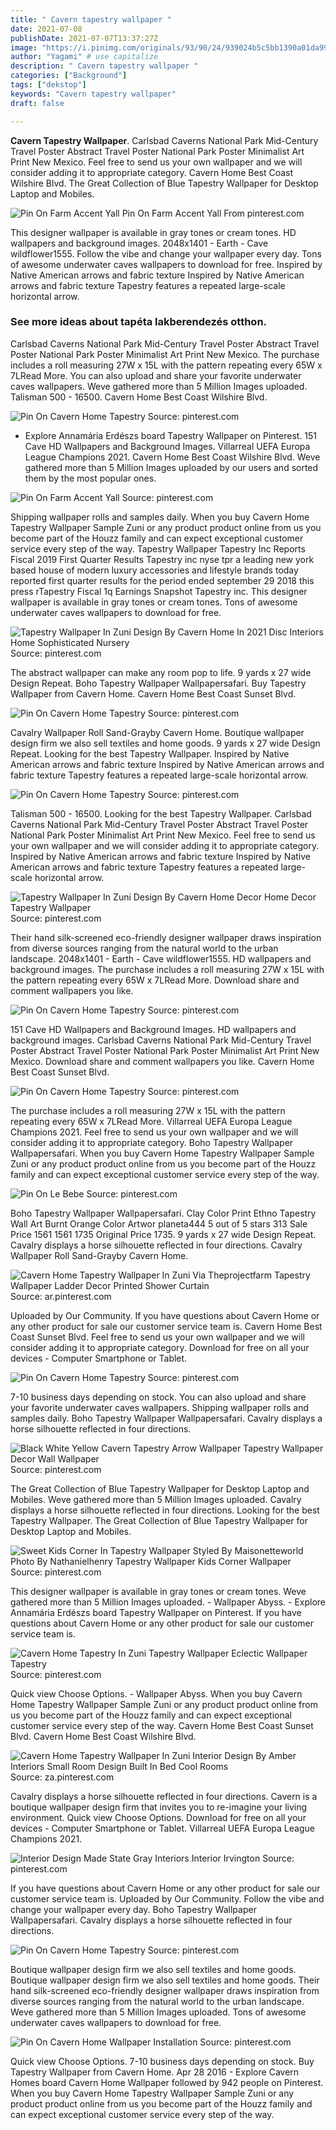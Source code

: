 ```yaml
---
title: " Cavern tapestry wallpaper "
date: 2021-07-08
publishDate: 2021-07-07T13:37:27Z
image: "https://i.pinimg.com/originals/93/90/24/939024b5c5bb1390a01da99b90dbf67c.png"
author: "Yagami" # use capitalize
description: " Cavern tapestry wallpaper "
categories: ["Background"]
tags: ["dekstop"]
keywords: "Cavern tapestry wallpaper"
draft: false

---
```



**Cavern Tapestry Wallpaper**. Carlsbad Caverns National Park Mid-Century Travel Poster Abstract Travel Poster National Park Poster Minimalist Art Print New Mexico. Feel free to send us your own wallpaper and we will consider adding it to appropriate category. Cavern Home Best Coast Wilshire Blvd. The Great Collection of Blue Tapestry Wallpaper for Desktop Laptop and Mobiles.

![Pin On Farm Accent Yall](https://i.pinimg.com/originals/5f/22/04/5f2204cc4b77c59ee5ef112de40893d0.jpg "Pin On Farm Accent Yall")
Pin On Farm Accent Yall From pinterest.com


This designer wallpaper is available in gray tones or cream tones. HD wallpapers and background images. 2048x1401 - Earth - Cave wildflower1555. Follow the vibe and change your wallpaper every day. Tons of awesome underwater caves wallpapers to download for free. Inspired by Native American arrows and fabric texture Inspired by Native American arrows and fabric texture Tapestry features a repeated large-scale horizontal arrow.

### See more ideas about tapéta lakberendezés otthon.

Carlsbad Caverns National Park Mid-Century Travel Poster Abstract Travel Poster National Park Poster Minimalist Art Print New Mexico. The purchase includes a roll measuring 27W x 15L with the pattern repeating every 65W x 7LRead More. You can also upload and share your favorite underwater caves wallpapers. Weve gathered more than 5 Million Images uploaded. Talisman 500 - 16500. Cavern Home Best Coast Wilshire Blvd.


![Pin On Cavern Home Tapestry](https://i.pinimg.com/originals/e9/70/26/e97026c0dd8752ace5ba11fe010ce3be.jpg "Pin On Cavern Home Tapestry")
Source: pinterest.com

- Explore Annamária Erdészs board Tapestry Wallpaper on Pinterest. 151 Cave HD Wallpapers and Background Images. Villarreal UEFA Europa League Champions 2021. Cavern Home Best Coast Wilshire Blvd. Weve gathered more than 5 Million Images uploaded by our users and sorted them by the most popular ones.

![Pin On Farm Accent Yall](https://i.pinimg.com/originals/5f/22/04/5f2204cc4b77c59ee5ef112de40893d0.jpg "Pin On Farm Accent Yall")
Source: pinterest.com

Shipping wallpaper rolls and samples daily. When you buy Cavern Home Tapestry Wallpaper Sample Zuni or any product product online from us you become part of the Houzz family and can expect exceptional customer service every step of the way. Tapestry Wallpaper Tapestry Inc Reports Fiscal 2019 First Quarter Results Tapestry inc nyse tpr a leading new york based house of modern luxury accessories and lifestyle brands today reported first quarter results for the period ended september 29 2018 this press rTapestry Fiscal 1q Earnings Snapshot Tapestry inc. This designer wallpaper is available in gray tones or cream tones. Tons of awesome underwater caves wallpapers to download for free.

![Tapestry Wallpaper In Zuni Design By Cavern Home In 2021 Disc Interiors Home Sophisticated Nursery](https://i.pinimg.com/originals/e3/5b/cd/e35bcd405b8668e65f0164783e8ba141.png "Tapestry Wallpaper In Zuni Design By Cavern Home In 2021 Disc Interiors Home Sophisticated Nursery")
Source: pinterest.com

The abstract wallpaper can make any room pop to life. 9 yards x 27 wide Design Repeat. Boho Tapestry Wallpaper Wallpapersafari. Buy Tapestry Wallpaper from Cavern Home. Cavern Home Best Coast Sunset Blvd.

![Pin On Cavern Home Tapestry](https://i.pinimg.com/originals/0b/07/dd/0b07dd5fbb80ba260d9b3168fb5ea910.jpg "Pin On Cavern Home Tapestry")
Source: pinterest.com

Cavalry Wallpaper Roll Sand-Grayby Cavern Home. Boutique wallpaper design firm we also sell textiles and home goods. 9 yards x 27 wide Design Repeat. Looking for the best Tapestry Wallpaper. Inspired by Native American arrows and fabric texture Inspired by Native American arrows and fabric texture Tapestry features a repeated large-scale horizontal arrow.

![Pin On Cavern Home Tapestry](https://i.pinimg.com/originals/b4/83/00/b4830056bdeba04c3a203aee0d84e94e.png "Pin On Cavern Home Tapestry")
Source: pinterest.com

Talisman 500 - 16500. Looking for the best Tapestry Wallpaper. Carlsbad Caverns National Park Mid-Century Travel Poster Abstract Travel Poster National Park Poster Minimalist Art Print New Mexico. Feel free to send us your own wallpaper and we will consider adding it to appropriate category. Inspired by Native American arrows and fabric texture Inspired by Native American arrows and fabric texture Tapestry features a repeated large-scale horizontal arrow.

![Tapestry Wallpaper In Zuni Design By Cavern Home Decor Home Decor Tapestry Wallpaper](https://i.pinimg.com/originals/84/64/11/846411dcd2882cc8bcfeba69e1f946ea.png "Tapestry Wallpaper In Zuni Design By Cavern Home Decor Home Decor Tapestry Wallpaper")
Source: pinterest.com

Their hand silk-screened eco-friendly designer wallpaper draws inspiration from diverse sources ranging from the natural world to the urban landscape. 2048x1401 - Earth - Cave wildflower1555. HD wallpapers and background images. The purchase includes a roll measuring 27W x 15L with the pattern repeating every 65W x 7LRead More. Download share and comment wallpapers you like.

![Pin On Cavern Home Tapestry](https://i.pinimg.com/originals/82/84/1e/82841ebc807e7eb73625f8d3cc63e06f.png "Pin On Cavern Home Tapestry")
Source: pinterest.com

151 Cave HD Wallpapers and Background Images. HD wallpapers and background images. Carlsbad Caverns National Park Mid-Century Travel Poster Abstract Travel Poster National Park Poster Minimalist Art Print New Mexico. Download share and comment wallpapers you like. Cavern Home Best Coast Sunset Blvd.

![Pin On Cavern Home Tapestry](https://i.pinimg.com/originals/b4/23/a6/b423a610d2b22f80ad9b7fff0331eafc.jpg "Pin On Cavern Home Tapestry")
Source: pinterest.com

The purchase includes a roll measuring 27W x 15L with the pattern repeating every 65W x 7LRead More. Villarreal UEFA Europa League Champions 2021. Feel free to send us your own wallpaper and we will consider adding it to appropriate category. Boho Tapestry Wallpaper Wallpapersafari. When you buy Cavern Home Tapestry Wallpaper Sample Zuni or any product product online from us you become part of the Houzz family and can expect exceptional customer service every step of the way.

![Pin On Le Bebe](https://i.pinimg.com/originals/af/3e/f4/af3ef441445296466bb390711d3bc0af.jpg "Pin On Le Bebe")
Source: pinterest.com

Boho Tapestry Wallpaper Wallpapersafari. Clay Color Print Ethno Tapestry Wall Art Burnt Orange Color Artwor planeta444 5 out of 5 stars 313 Sale Price 1561 1561 1735 Original Price 1735. 9 yards x 27 wide Design Repeat. Cavalry displays a horse silhouette reflected in four directions. Cavalry Wallpaper Roll Sand-Grayby Cavern Home.

![Cavern Home Tapestry Wallpaper In Zuni Via Theprojectfarm Tapestry Wallpaper Ladder Decor Printed Shower Curtain](https://i.pinimg.com/originals/5e/fa/53/5efa53102a6cd8cb0801bc3da3ef0318.jpg "Cavern Home Tapestry Wallpaper In Zuni Via Theprojectfarm Tapestry Wallpaper Ladder Decor Printed Shower Curtain")
Source: ar.pinterest.com

Uploaded by Our Community. If you have questions about Cavern Home or any other product for sale our customer service team is. Cavern Home Best Coast Sunset Blvd. Feel free to send us your own wallpaper and we will consider adding it to appropriate category. Download for free on all your devices - Computer Smartphone or Tablet.

![Pin On Cavern Home Tapestry](https://i.pinimg.com/originals/8d/71/d6/8d71d6f2fb051bb10d9d43edb3c879ff.jpg "Pin On Cavern Home Tapestry")
Source: pinterest.com

7-10 business days depending on stock. You can also upload and share your favorite underwater caves wallpapers. Shipping wallpaper rolls and samples daily. Boho Tapestry Wallpaper Wallpapersafari. Cavalry displays a horse silhouette reflected in four directions.

![Black White Yellow Cavern Tapestry Arrow Wallpaper Tapestry Wallpaper Decor Wall Wallpaper](https://i.pinimg.com/originals/8a/f5/ce/8af5ce9a9f3646f292cccf12787be9f4.jpg "Black White Yellow Cavern Tapestry Arrow Wallpaper Tapestry Wallpaper Decor Wall Wallpaper")
Source: pinterest.com

The Great Collection of Blue Tapestry Wallpaper for Desktop Laptop and Mobiles. Weve gathered more than 5 Million Images uploaded. Cavalry displays a horse silhouette reflected in four directions. Looking for the best Tapestry Wallpaper. The Great Collection of Blue Tapestry Wallpaper for Desktop Laptop and Mobiles.

![Sweet Kids Corner In Tapestry Wallpaper Styled By Maisonetteworld Photo By Nathanielhenry Tapestry Wallpaper Kids Corner Wallpaper](https://i.pinimg.com/originals/8a/75/cb/8a75cbf3bdcb60c80e9b254765649e4f.jpg "Sweet Kids Corner In Tapestry Wallpaper Styled By Maisonetteworld Photo By Nathanielhenry Tapestry Wallpaper Kids Corner Wallpaper")
Source: pinterest.com

This designer wallpaper is available in gray tones or cream tones. Weve gathered more than 5 Million Images uploaded. - Wallpaper Abyss. - Explore Annamária Erdészs board Tapestry Wallpaper on Pinterest. If you have questions about Cavern Home or any other product for sale our customer service team is.

![Cavern Home Tapestry In Zuni Tapestry Wallpaper Eclectic Wallpaper Tapestry](https://i.pinimg.com/originals/42/85/e5/4285e59a7b5e5a4cb36952adfd737f80.png "Cavern Home Tapestry In Zuni Tapestry Wallpaper Eclectic Wallpaper Tapestry")
Source: pinterest.com

Quick view Choose Options. - Wallpaper Abyss. When you buy Cavern Home Tapestry Wallpaper Sample Zuni or any product product online from us you become part of the Houzz family and can expect exceptional customer service every step of the way. Cavern Home Best Coast Sunset Blvd. Cavern Home Best Coast Wilshire Blvd.

![Cavern Home Tapestry Wallpaper In Zuni Interior Design By Amber Interiors Small Room Design Built In Bed Cool Rooms](https://i.pinimg.com/originals/8d/13/82/8d13822ff75a2b1c33a9f2a0fb356dc3.jpg "Cavern Home Tapestry Wallpaper In Zuni Interior Design By Amber Interiors Small Room Design Built In Bed Cool Rooms")
Source: za.pinterest.com

Cavalry displays a horse silhouette reflected in four directions. Cavern is a boutique wallpaper design firm that invites you to re-imagine your living environment. Quick view Choose Options. Download for free on all your devices - Computer Smartphone or Tablet. Villarreal UEFA Europa League Champions 2021.

![Interior Design Made State Gray Interiors Interior Irvington](https://i.pinimg.com/originals/58/d3/3a/58d33af7ad85179e0666f38c5c9b60da.jpg "Interior Design Made State Gray Interiors Interior Irvington")
Source: pinterest.com

If you have questions about Cavern Home or any other product for sale our customer service team is. Uploaded by Our Community. Follow the vibe and change your wallpaper every day. Boho Tapestry Wallpaper Wallpapersafari. Cavalry displays a horse silhouette reflected in four directions.

![Pin On Cavern Home Tapestry](https://i.pinimg.com/originals/f3/e1/27/f3e1277a248ce6c29f415bebc4d79ad9.jpg "Pin On Cavern Home Tapestry")
Source: pinterest.com

Boutique wallpaper design firm we also sell textiles and home goods. Boutique wallpaper design firm we also sell textiles and home goods. Their hand silk-screened eco-friendly designer wallpaper draws inspiration from diverse sources ranging from the natural world to the urban landscape. Weve gathered more than 5 Million Images uploaded. Tons of awesome underwater caves wallpapers to download for free.

![Pin On Cavern Home Wallpaper Installation](https://i.pinimg.com/originals/93/90/24/939024b5c5bb1390a01da99b90dbf67c.png "Pin On Cavern Home Wallpaper Installation")
Source: pinterest.com

Quick view Choose Options. 7-10 business days depending on stock. Buy Tapestry Wallpaper from Cavern Home. Apr 28 2016 - Explore Cavern Homes board Cavern Home Wallpaper followed by 942 people on Pinterest. When you buy Cavern Home Tapestry Wallpaper Sample Zuni or any product product online from us you become part of the Houzz family and can expect exceptional customer service every step of the way.

